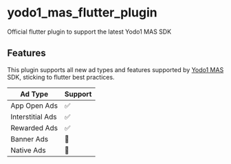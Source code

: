 # yodo1_mas_flutter_plugin

Official flutter plugin to support the latest Yodo1 MAS SDK

## Features

This plugin supports all new ad types and features supported by [Yodo1 MAS](https://www.yodo1.com/mobile-game-monetization/) SDK, sticking to flutter best practices.

| Ad Type            | Support |
|--------------------|---------|
| App Open Ads       | ✅      |
| Interstitial Ads   | ✅      |
| Rewarded Ads       | ✅      |
| Banner Ads         | 🔨      |
| Native Ads         | 🔨      |
